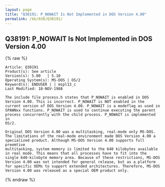 ```yaml
---
layout: page
title: "Q38191: P_NOWAIT Is Not Implemented in DOS Version 4.00"
permalink: /kb/038/Q38191/
---
```


## Q38191: P_NOWAIT Is Not Implemented in DOS Version 4.00

{% raw %}

	Article: Q38191
	Product(s): See article
	Version(s): 5.00   | 5.10
	Operating System(s): MS-DOS | OS/2
	Keyword(s): ENDUSER | | mspl13_c
	Last Modified: 18-NOV-1988
	
	The include file process.h states that P_NOWAIT is enabled in DOS
	Version 4.00. This is incorrect. P_NOWAIT is NOT enabled in the
	current version of DOS Version 4.00. P_NOWAIT is a modeflag as used in
	SPAWNxx functions. P_NOWAIT is used to continue executing the parent
	process concurrently with the child process. P_NOWAIT is implemented in
	OS/2.
	
	Original DOS Version 4.00 was a multitasking, real-mode only MS-DOS.
	The limitations of the real-mode environment made DOS Version 4.00 a
	specialized product. Although MS-DOS Version 4.00 supports full preemtive
	multitasking, system memory is limited to the 640 kilobytes available
	in real mode. This means that all processes have to fit into the
	single 640-kilobyte memory area. Because of these restrictions, MS-DOS
	Version 4.00 was not intended for general release, but as a platform
	for specific OEMs to support extended architectures. Therefore, MS-DOS
	Version 4.00 was released as a special OEM product only.

{% endraw %}
